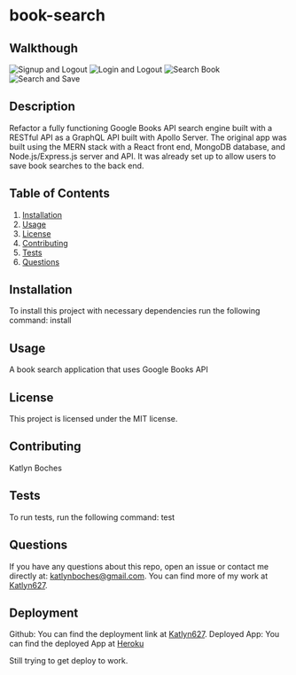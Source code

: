 # book-search

## Walkthough

![Signup and Logout](https://user-images.githubusercontent.com/86095070/153955821-6f4a9392-e7a8-4b33-91f9-df21b34fbe7a.gif)
![Login and Logout](https://user-images.githubusercontent.com/86095070/153955835-b4985912-618b-44f3-b0e4-75378b50770f.gif)
![Search Book](https://user-images.githubusercontent.com/86095070/153955845-4b2438a5-e372-453b-ada5-bf5c81a150fc.gif)
![Search and Save](https://user-images.githubusercontent.com/86095070/154347016-f1b10d84-69d8-48d1-92b4-6be1dd2b8dc4.gif)


## **Description**

Refactor a fully functioning Google Books API search engine built with a RESTful API as a GraphQL API built with Apollo Server. The original app was built using the MERN stack with a React front end, MongoDB database, and Node.js/Express.js server and API. It was already set up to allow users to save book searches to the back end.

## **Table of Contents**
1. [Installation](#installation)
2. [Usage](#usage)
3. [License](#license)
4. [Contributing](#contributing)
5. [Tests](#tests)
6. [Questions](#questions)

## **Installation**
To install this project with necessary dependencies run the following command:
install

## **Usage**
 A book search application that uses Google Books API

## **License** 
This project is licensed under the MIT license.

## **Contributing**
 Katlyn Boches

## **Tests**
To run tests, run the following command:
test

## **Questions**
If you have any questions about this repo, open an issue or contact me directly at: [katlynboches@gmail.com](mailto:katlynboches@gmail.com). You can find more of my work at [Katlyn627](https://www.github.com/Katlyn627).

## **Deployment** 

Github: You can find the deployment link at [Katlyn627](https://www.github.com/Katlyn627).
Deployed App: You can find the deployed App at [Heroku](https://my-book-search-api.herokuapp.com/)

Still trying to get deploy to work.
